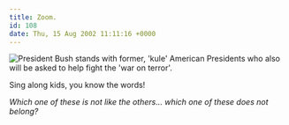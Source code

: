 ```yaml
---
title: Zoom.
id: 108
date: Thu, 15 Aug 2002 11:11:16 +0000
---
```


![President Bush stands with former, 'kule' American Presidents who also will be asked to help fight the 'war on terror'.](https://www.airbagindustries.com/images/bush.jpg)



Sing along kids, you know the words!



*Which one of these is not like the others… which one of these does not belong?*





